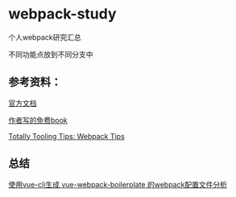 # webpack-study

个人webpack研究汇总

不同功能点放到不同分支中

## 参考资料：

[官方文档](https://webpack.js.org/guides/)

[作者写的免费book](https://survivejs.com/webpack/preface/)

[Totally Tooling Tips: Webpack Tips](https://www.youtube.com/watch?v=zFoBYfMLUCM&index=2&list=PL0vm7cJgzxTcLvHFivIBOAtLPJIZaaUB3&t=4s)

## 总结

[使用vue-cli生成 vue-webpack-boilerplate 的webpack配置文件分析](https://mafei.fun/2017/09/23/vue-webpack-boilerplate/)
